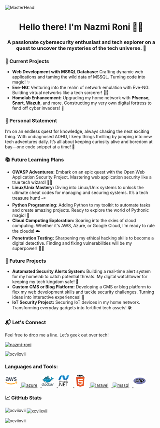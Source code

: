![MasterHead](https://hellofuture.orange.com/app/uploads/2021/04/home-HF_GA-1920x1080-CYBERSECU.gif)
<h1 align="center">Hello there! I'm Nazmi Roni 👨‍💻</h1>
<h3 align="center">A passionate cybersecurity enthusiast and tech explorer on a quest to uncover the mysteries of the tech universe. 🚀</h3>
<!--<img align="right" alt="coding" width="400" src="">-->

<h3 align="left">🚀 Current Projects</h3>
<ul>
  <li><strong>Web Development with MSSQL Database:</strong> Crafting dynamic web applications and taming the wild data of MSSQL. Turning code into magic! ✨</li>
  <li><strong>Eve-NG:</strong> Venturing into the realm of network emulation with Eve-NG. Building virtual networks like a tech sorcerer! 🧙‍♂️</li>
  <li><strong>Homelab Enhancement:</strong> Upgrading my home network with <strong>Pfsense</strong>, <strong>Snort</strong>, <strong>Wazuh</strong>, and more. Constructing my very own digital fortress to fend off cyber invaders! 🏰</li>
</ul>

<h3 align="left">🌟 Personal Statement</h3>
<p>I’m on an endless quest for knowledge, always chasing the next exciting thing. With undiagnosed ADHD, I keep things thrilling by jumping into new tech adventures daily. It’s all about keeping curiosity alive and boredom at bay—one code snippet at a time! 🌟</p>

<h3 align="left">📚 Future Learning Plans</h3>
<ul>
  <li><strong>OWASP Adventures:</strong> Embark on an epic quest with the Open Web Application Security Project. Mastering web application security like a true tech wizard! 🧙‍♂️</li>
  <li><strong>Linux/Unix Mastery:</strong> Diving into Linux/Unix systems to unlock the ultimate cheat codes for managing and securing systems. It’s a tech treasure hunt! 🗝️</li>
  <li><strong>Python Programming:</strong> Adding Python to my toolkit to automate tasks and create amazing projects. Ready to explore the world of Pythonic magic! 🐍</li>
  <li><strong>Cloud Computing Exploration:</strong> Soaring into the skies of cloud computing. Whether it's AWS, Azure, or Google Cloud, I’m ready to rule the clouds! ☁️</li>
  <li><strong>Penetration Testing:</strong> Sharpening my ethical hacking skills to become a digital detective. Finding and fixing vulnerabilities will be my superpower! 🕵️‍♂️</li>
</ul>

<h3 align="left">📂 Future Projects</h3>
<ul>
  <li><strong>Automated Security Alerts System:</strong> Building a real-time alert system for my homelab to catch potential threats. My digital watchtower for keeping my tech kingdom safe! 🏰</li>
  <li><strong>Custom CMS or Blog Platform:</strong> Developing a CMS or blog platform to flex my web development skills and tackle security challenges. Turning ideas into interactive experiences! 🚀</li>
  <li><strong>IoT Security Project:</strong> Securing IoT devices in my home network. Transforming everyday gadgets into fortified tech assets! 🛠️</li>
</ul>

<h3 align="left">📬 Let's Connect</h3>
<p>Feel free to drop me a line. Let’s geek out over tech!</p>
<p align="left">
  <a href="https://linkedin.com/in/nazmi-roni" target="blank">
    <img align="center" src="https://raw.githubusercontent.com/rahuldkjain/github-profile-readme-generator/master/src/images/icons/Social/linked-in-alt.svg" alt="nazmi-roni" height="30" width="40" />
  </a>
</p>
<p align="left"> <img src="https://komarev.com/ghpvc/?username=xcviixvii&label=Profile%20views&color=0e75b6&style=flat" alt="xcviixvii" /> </p>
<!--
<p align="left"> <a href="https://github.com/ryo-ma/github-profile-trophy"><img src="https://github-profile-trophy.vercel.app/?username=xcviixvii" alt="xcviixvii" /></a> </p>
-->
<h3 align="left">Languages and Tools:</h3>
<p align="left">
  <a href="https://aws.amazon.com" target="_blank" rel="noreferrer">
    <img src="https://raw.githubusercontent.com/devicons/devicon/master/icons/amazonwebservices/amazonwebservices-original-wordmark.svg" alt="aws" width="40" height="40" style="margin-right: 10px;"/>
  </a>
  <a href="https://azure.microsoft.com/en-in/" target="_blank" rel="noreferrer">
    <img src="https://www.vectorlogo.zone/logos/microsoft_azure/microsoft_azure-icon.svg" alt="azure" width="40" height="40" style="margin-right: 10px;"/>
  </a>
  <a href="https://www.docker.com/" target="_blank" rel="noreferrer">
    <img src="https://raw.githubusercontent.com/devicons/devicon/master/icons/docker/docker-original-wordmark.svg" alt="docker" width="40" height="40" style="margin-right: 10px;"/>
  </a>
  <a href="https://dotnet.microsoft.com/" target="_blank" rel="noreferrer">
    <img src="https://raw.githubusercontent.com/devicons/devicon/master/icons/dot-net/dot-net-original-wordmark.svg" alt="dotnet" width="40" height="40" style="margin-right: 10px;"/>
  </a>
  <a href="https://www.w3.org/html/" target="_blank" rel="noreferrer">
    <img src="https://raw.githubusercontent.com/devicons/devicon/master/icons/html5/html5-original-wordmark.svg" alt="html5" width="40" height="40" style="margin-right: 10px;"/>
  </a>
  <a href="https://laravel.com/" target="_blank" rel="noreferrer">
    <img src="https://cdn.worldvectorlogo.com/logos/laravel-2.svg" alt="laravel" width="40" height="40" style="margin-right: 10px;"/>
  </a>
  <a href="https://www.microsoft.com/en-us/sql-server" target="_blank" rel="noreferrer">
    <img src="https://www.svgrepo.com/show/303229/microsoft-sql-server-logo.svg" alt="mssql" width="40" height="40" style="margin-right: 10px;"/>
  </a>
  <a href="https://www.php.net" target="_blank" rel="noreferrer">
    <img src="https://raw.githubusercontent.com/devicons/devicon/master/icons/php/php-original.svg" alt="php" width="40" height="40" style="margin-right: 10px;"/>
  </a>
</p>

<h3 align="left">📈 GitHub Stats</h3>
<p><img align="left" src="https://github-readme-stats.vercel.app/api/top-langs?username=xcviixvii&show_icons=true&locale=en&layout=compact" alt="xcviixvii" /></p>
<p>&nbsp;<img align="center" src="https://github-readme-stats.vercel.app/api?username=xcviixvii&show_icons=true&locale=en" alt="xcviixvii" /></p>
<p><img align="center" src="https://github-readme-streak-stats.herokuapp.com/?user=xcviixvii&" alt="xcviixvii" /></p>
